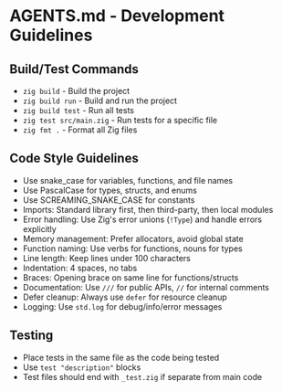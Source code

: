 # AGENTS.md - Development Guidelines

## Build/Test Commands
- `zig build` - Build the project
- `zig build run` - Build and run the project
- `zig build test` - Run all tests
- `zig test src/main.zig` - Run tests for a specific file
- `zig fmt .` - Format all Zig files

## Code Style Guidelines
- Use snake_case for variables, functions, and file names
- Use PascalCase for types, structs, and enums
- Use SCREAMING_SNAKE_CASE for constants
- Imports: Standard library first, then third-party, then local modules
- Error handling: Use Zig's error unions (`!Type`) and handle errors explicitly
- Memory management: Prefer allocators, avoid global state
- Function naming: Use verbs for functions, nouns for types
- Line length: Keep lines under 100 characters
- Indentation: 4 spaces, no tabs
- Braces: Opening brace on same line for functions/structs
- Documentation: Use `///` for public APIs, `//` for internal comments
- Defer cleanup: Always use `defer` for resource cleanup
- Logging: Use `std.log` for debug/info/error messages

## Testing
- Place tests in the same file as the code being tested
- Use `test "description"` blocks
- Test files should end with `_test.zig` if separate from main code